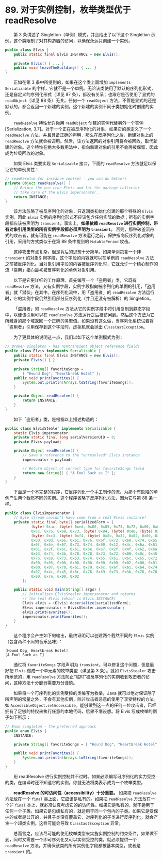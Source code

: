 # 89. 对于实例控制，枚举类型优于 readResolve

&emsp;&emsp;第 3 条讲述了 Singletion（单例）模式，并且给出了以下这个 Singletion 示例。这个类限制了对其构造器的访问，以确保永远只创建一个实例。

```java
public class Elvis {
    public static final Elvis INSTANCE = new Elvis();
    
    private Elvis() { ... }
    public void leaveTheBuilding() { ... }
}
```

&emsp;&emsp;正如在第 3 条中所提到的，如果在这个类上面增加 `implements Serializable` 的字样，它就不是一个单例。无论该类使用了默认的序列化形式，还是自定义的序列化形式（详见 87 条），都没有关系；也跟它是否使用了显式的 `readObject`（详见 88 条）无关。任何一个 `readObject` 方法，不管是显式的还是默认的，都会返回一个新建的实例，这个新建的实例不同于类初始化时创建的实例。

&emsp;&emsp;`readResolve` 特性允许你用 `readObject` 创建的实例代替另外一个实例[Serialization, 3.7]。对于一个正在被反序列化的对象，如果它的类定义了一个 `readResolve` 方法，并且具备正确的声明，那么在反序列化之后，新建对象上的 `readResolve` 方法就会被调用。然后，该方法返回的对象引用将会被回收，取代新建的对象。这个特性在绝大多数用法中，指向新建对象的引用不会再被保留，因此成为垃圾回收的对象。

&emsp;&emsp;如果 Elvis 类要实现 `Serializable` 接口，下面的 `readResolve` 方法就足以保证它的单例属性：

```java
// readResolve for instance control - you can do better!
private Object readResolve() {
    // Return the one true Elvis and let the garbage collector
    // take care of the Elvis impersonator.
    return INSTANCE;
}
```

&emsp;&emsp;该方法忽略了被反序列化的对象，只返回类初始化创建的那个特殊的 `Elvis` 实例。因此 `Elvis` 实例的序列化形式不应该包含任何实际的数据；所有的实例字段都应该被声明为 `transient`。事实上，**如果依赖 `readResolve` 进行实例控制，带有对象引用类型的所有实例字段都必须声明为 `transient`。** 否则，那种破釜沉舟式的攻击者，就有可能在 `readResolve` 方法运行之前，保护指向反序列化对象的引用，采用的方式类似于在第 88 条中提到的 `MutablePeriod` 攻击。

&emsp;&emsp;这种攻击有点复杂，但是背后的思想十分简单。如果单例包含一个非 `transient` 的对象引用字段，这个字段的内容就可以在单例的 `readResolve` 方法之前被反序列化。当对象引用字段的内容被反序列化时，它就允许一个精心制作的流「盗用」指向最初被反序列化的单例对象引用。

&emsp;&emsp;以下是它更详细的工作原理。首先编写一个「盗用者」类，它既有 `readResolve` 方法，又有实例字段，实例字段指向被序列化的单例的引用，「盗用者」就「潜伏」在其中。在序列化流中，用「盗用者」的 `readResolve` 方法运行时，它的实例字段仍然引用部分反序列化（并且还没有被解析）的 Singletion。

&emsp;&emsp;「盗用者」的 `readResolve` 方法从它的实例字段中将引用复制到静态字段中，以便该引用可以在 `readResolve` 方法运行之后被访问到。然后这个方法为它所藏身的那个域返回一个正确的类型值。如果没有这么做，当序列化系统试着将「盗用者」引用保存到这个字段时，虚拟机就会抛出 `ClassCastException`。

&emsp;&emsp;为了更具体的说明这一点，我们以如下这个单例模式为例：

```java
// Broken singleton - has nontransient object reference field!
public class Elvis implements Serializable {
    public static final Elvis INSTANCE = new Elvis();
    private Elvis() { }
    
    private String[] favoriteSongs = 
        { "Hound Dog", "Heartbreak Hotel" };
    public void printFavorites() {
        System.out.println(Arrays.toString(favoriteSongs));
    }

    private Object readResolve() {
        return INSTANCE;
    }
}
```

&emsp;&emsp;如下「盗用者」类，是根据以上描述构造的：

```java
public class ElvisStealer implements Serializable {
    static Elvis impersonator;
    private static final long serialVersionUID = 0;
    private Elvis payload;

    private Object readResolve() {
        // Save a reference to the "unresolved" Elvis instance
        impersonator = payload;

        // Return object of correct type for favoriteSongs field
        return new String[] { "A Fool Such as I" };
    }
}
```

&emsp;&emsp;下面是一个不完整的程序，它反序列化一个手工制作的流，为那个有缺陷的单例产生两个截然不同的实例。这个程序省略了反序列化方法，因为它与第 88 条一样。

```java
public class ElvisImpersonator {
    // Byte stream couldn't have come from a real Elvis instance!
    private static final byte[] serializedForm = {
            (byte) 0xac, (byte) 0xed, 0x00, 0x05, 0x73, 0x72, 0x00, 0x05, 0x45,
            0x6c, 0x76, 0x69, 0x73, (byte) 0x84, (byte) 0xe6, (byte) 0x93, 0x33,
            (byte) 0xc3, (byte) 0xf4, (byte) 0x8b, 0x32, 0x02, 0x00, 0x01, 0x4c,
            0x00, 0x0d, 0x66, 0x61, 0x76, 0x6f, 0x72, 0x69, 0x74, 0x65, 0x53,
            0x6f, 0x6e, 0x67, 0x73, 0x74, 0x00, 0x12, 0x4c, 0x6a, 0x61, 0x76,
            0x61, 0x2f, 0x6c, 0x61, 0x6e, 0x67, 0x2f, 0x4f, 0x62, 0x6a, 0x65,
            0x63, 0x74, 0x3b, 0x78, 0x70, 0x73, 0x72, 0x00, 0x0c, 0x45, 0x6c,
            0x76, 0x69, 0x73, 0x53, 0x74, 0x65, 0x61, 0x6c, 0x65, 0x72, 0x00,
            0x00, 0x00, 0x00, 0x00, 0x00, 0x00, 0x00, 0x02, 0x00, 0x01, 0x4c,
            0x00, 0x07, 0x70, 0x61, 0x79, 0x6c, 0x6f, 0x61, 0x64, 0x74, 0x00,
            0x07, 0x4c, 0x45, 0x6c, 0x76, 0x69, 0x73, 0x3b, 0x78, 0x70, 0x71,
            0x00, 0x7e, 0x00, 0x02
        };

    public static void main(String[] args) {
        // Initializes ElvisStealer.impersonator and returns
        // the real Elvis (which is Elvis.INSTANCE)
        Elvis elvis = (Elvis) deserialize(serializedForm);
        Elvis impersonator = ElvisStealer.impersonator;
        elvis.printFavorites();
        impersonator.printFavorites();
    }
}
```

&emsp;&emsp;这个程序会产生如下的输出，最终证明可以创建两个截然不同的 `Elvis` 实例（包含两种不同的音乐品味）：

```
[Hound Dog, Heartbreak Hotel]
[A Fool Such as I]
```

&emsp;&emsp;通过将 `favoriteSongs` 字段声明为 `transient`，可以修复这个问题，但是最好把 `Elvis` 做成一个单元素的枚举类型（详见第 3 条）。就如 `ElvisStealer` 攻击所示范的，用 `readResolve` 方法防止“临时”被反序列化的实例收到攻击者的访问，这种方法十分脆弱需要万分谨慎。

&emsp;&emsp;如果将一个可序列化的实例受控的类编写为枚举，Java 就可以绝对保证除了所声明的常量之外，不会有其他实例，除非攻击者恶意的使用了享受特权的方法。如 `AccessibleObject.setAccessible`。能够做到这一点的任何一位攻击者，已经拥有了足够的特权来执行任意的本地代码，后果不堪设想。将 Elvis 写成枚举的例子如下所示：
```java
// Enum singleton - the preferred approach
public enum Elvis {
    INSTANCE;

    private String[] favoriteSongs = { "Hound Dog", "Heartbreak Hotel" };

    public void printFavorites() {
        System.out.println(Arrays.toString(favoriteSongs));
    }
}
```

&emsp;&emsp;用 readResolve 进行实例控制并不过时。如果必须编写可序列化的实力受控的类，在编译时还不知道它的实例，你就无法将类表示成为一个枚举类型。

&emsp;&emsp;**readResolve 的可访问性（accessibility）十分重要。** 如果把 `readResolve` 方法放在一个 `final` 类上面，它应该是私有的。如果把 `readResolve` 方法放在一个非 `final` 类上，就必须认真考虑它的的访问性。如果它是私有的，就不适用于任何一个子类。如果它是包级私有的，就适用于同一个包内的子类。如果它是受保护的或者是公开的，并且子类没有覆盖它，对序列化的子类进行反序列化，就会产生一个超类实例，这样可能会导致 `ClassCastException` 异常。

&emsp;&emsp;总而言之，应该尽可能的使用枚举类型来实施实例控制的约束条件。如果做不到，同时又需要一个即可序列化又可以实例受控的类，就必须提供一个 `readResolve` 方法，并确保该类的所有实例化字段都被基本类型，或者是 `transient` 的。

